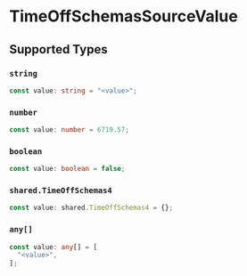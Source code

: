 # TimeOffSchemasSourceValue


## Supported Types

### `string`

```typescript
const value: string = "<value>";
```

### `number`

```typescript
const value: number = 6719.57;
```

### `boolean`

```typescript
const value: boolean = false;
```

### `shared.TimeOffSchemas4`

```typescript
const value: shared.TimeOffSchemas4 = {};
```

### `any[]`

```typescript
const value: any[] = [
  "<value>",
];
```

